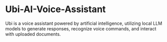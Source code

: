 # Ubi-AI-Voice-Assistant
Ubi is a voice assistant powered by artificial intelligence, utilizing local LLM models to generate responses, recognize voice commands, and interact with uploaded documents.
